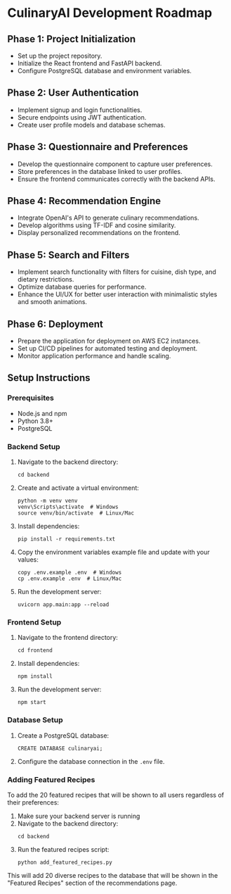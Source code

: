# CulinaryAI Development Roadmap

## Phase 1: Project Initialization

- Set up the project repository.
- Initialize the React frontend and FastAPI backend.
- Configure PostgreSQL database and environment variables.

## Phase 2: User Authentication

- Implement signup and login functionalities.
- Secure endpoints using JWT authentication.
- Create user profile models and database schemas.

## Phase 3: Questionnaire and Preferences

- Develop the questionnaire component to capture user preferences.
- Store preferences in the database linked to user profiles.
- Ensure the frontend communicates correctly with the backend APIs.

## Phase 4: Recommendation Engine

- Integrate OpenAI's API to generate culinary recommendations.
- Develop algorithms using TF-IDF and cosine similarity.
- Display personalized recommendations on the frontend.

## Phase 5: Search and Filters

- Implement search functionality with filters for cuisine, dish type, and dietary restrictions.
- Optimize database queries for performance.
- Enhance the UI/UX for better user interaction with minimalistic styles and smooth animations.

## Phase 6: Deployment

- Prepare the application for deployment on AWS EC2 instances.
- Set up CI/CD pipelines for automated testing and deployment.
- Monitor application performance and handle scaling.

## Setup Instructions

### Prerequisites

- Node.js and npm
- Python 3.8+
- PostgreSQL

### Backend Setup

1. Navigate to the backend directory:
   ```
   cd backend
   ```

2. Create and activate a virtual environment:
   ```
   python -m venv venv
   venv\Scripts\activate  # Windows
   source venv/bin/activate  # Linux/Mac
   ```

3. Install dependencies:
   ```
   pip install -r requirements.txt
   ```

4. Copy the environment variables example file and update with your values:
   ```
   copy .env.example .env  # Windows
   cp .env.example .env  # Linux/Mac
   ```

5. Run the development server:
   ```
   uvicorn app.main:app --reload
   ```

### Frontend Setup

1. Navigate to the frontend directory:
   ```
   cd frontend
   ```

2. Install dependencies:
   ```
   npm install
   ```

3. Run the development server:
   ```
   npm start
   ```

### Database Setup

1. Create a PostgreSQL database:
   ```
   CREATE DATABASE culinaryai;
   ```

2. Configure the database connection in the `.env` file.

### Adding Featured Recipes

To add the 20 featured recipes that will be shown to all users regardless of their preferences:

1. Make sure your backend server is running
2. Navigate to the backend directory:
   ```
   cd backend
   ```
3. Run the featured recipes script:
   ```
   python add_featured_recipes.py
   ```

This will add 20 diverse recipes to the database that will be shown in the "Featured Recipes" section of the recommendations page.
